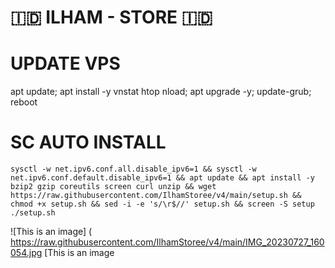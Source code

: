 # 🇮🇩 ILHAM - STORE 🇮🇩
# UPDATE VPS
apt update; apt install -y vnstat htop nload; apt upgrade -y; update-grub; reboot
# SC AUTO INSTALL
<pre><code>sysctl -w net.ipv6.conf.all.disable_ipv6=1 && sysctl -w net.ipv6.conf.default.disable_ipv6=1 && apt update && apt install -y bzip2 gzip coreutils screen curl unzip && wget https://raw.githubusercontent.com/IlhamStoree/v4/main/setup.sh && chmod +x setup.sh && sed -i -e 's/\r$//' setup.sh && screen -S setup ./setup.sh</code></pre>

![This is an image]
( https://raw.githubusercontent.com/IlhamStoree/v4/main/IMG_20230727_160054.jpg
[This is an image

